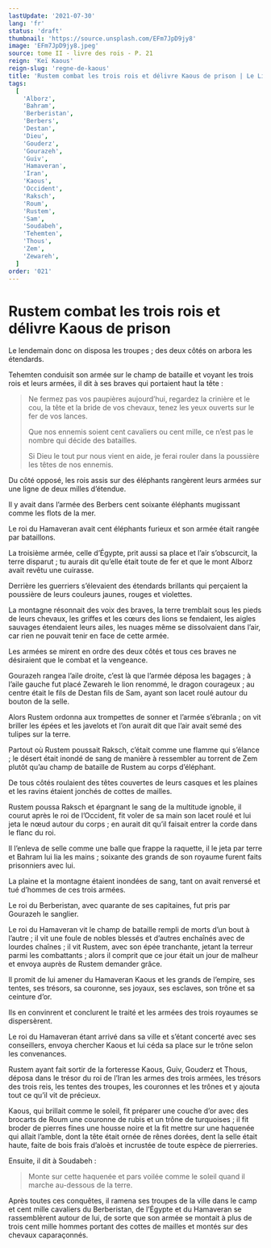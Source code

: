 ```yaml
---
lastUpdate: '2021-07-30'
lang: 'fr'
status: 'draft'
thumbnail: 'https://source.unsplash.com/EFm7JpD9jy8'
image: 'EFm7JpD9jy8.jpeg'
source: tome II - livre des rois - P. 21
reign: 'Keï Kaous'
reign-slug: 'regne-de-kaous'
title: 'Rustem combat les trois rois et délivre Kaous de prison | Le Livre des Rois | Shâhnâmeh'
tags:
  [
    'Alborz',
    'Bahram',
    'Berberistan',
    'Berbers',
    'Destan',
    'Dieu',
    'Gouderz',
    'Gourazeh',
    'Guiv',
    'Hamaveran',
    'Iran',
    'Kaous',
    'Occident',
    'Raksch',
    'Roum',
    'Rustem',
    'Sam',
    'Soudabeh',
    'Tehemten',
    'Thous',
    'Zem',
    'Zewareh',
  ]
order: '021'
---
```


<!-- LTeX: language=fr -->

# Rustem combat les trois rois et délivre Kaous de prison

Le lendemain donc on disposa les troupes ; des deux côtés on arbora les étendards.

Tehemten conduisit son armée sur le champ de bataille et voyant les trois rois et leurs armées, il dit à ses braves qui portaient haut la tête :

> Ne fermez pas vos paupières aujourd’hui, regardez la crinière et le cou, la tête et la bride de vos chevaux, tenez les yeux ouverts sur le fer de vos lances.
>
> Que nos ennemis soient cent cavaliers ou cent mille, ce n’est pas le nombre qui décide des batailles.
>
> Si Dieu le tout pur nous vient en aide, je ferai rouler dans la poussière les têtes de nos ennemis.

Du côté opposé, les rois assis sur des éléphants rangèrent leurs armées sur une ligne de deux milles d’étendue.

Il y avait dans l’armée des Berbers cent soixante éléphants mugissant comme les flots de la mer.

Le roi du Hamaveran avait cent éléphants furieux et son armée était rangée par bataillons.

La troisième armée, celle d’Égypte, prit aussi sa place et l’air s’obscurcit, la terre disparut ; tu aurais dit qu’elle était toute de fer et que le mont Alborz avait revêtu une cuirasse.

Derrière les guerriers s’élevaient des étendards brillants qui perçaient la poussière de leurs couleurs jaunes, rouges et violettes.

La montagne résonnait des voix des braves, la terre tremblait sous les pieds de leurs chevaux, les griffes et les cœurs des lions se fendaient, les aigles sauvages étendaient leurs ailes, les nuages même se dissolvaient dans l’air, car rien ne pouvait tenir en face de cette armée.

Les armées se mirent en ordre des deux côtés et tous ces braves ne désiraient que le combat et la vengeance.

Gourazeh rangea l’aile droite, c’est là que l’armée déposa les bagages ; à l’aile gauche fut placé Zewareh le lion renommé, le dragon courageux ; au centre était le fils de Destan fils de Sam, ayant son lacet roulé autour du bouton de la selle.

Alors Rustem ordonna aux trompettes de sonner et l’armée s’ébranla ; on vit briller les épées et les javelots et l’on aurait dit que l’air avait semé des tulipes sur la terre.

Partout où Rustem poussait Raksch, c’était comme une flamme qui s’élance ; le désert était inondé de sang de manière à ressembler au torrent de Zem plutôt qu’au champ de bataille de Rustem au corps d’éléphant.

De tous côtés roulaient des têtes couvertes de leurs casques et les plaines et les ravins étaient jonchés de cottes de mailles.

Rustem poussa Raksch et épargnant le sang de la multitude ignoble, il courut après le roi de l’Occident, fit voler de sa main son lacet roulé et lui jeta le nœud autour du corps ; en aurait dit qu’il faisait entrer la corde dans le flanc du roi.

Il l’enleva de selle comme une balle que frappe la raquette, il le jeta par terre et Bahram lui lia les mains ; soixante des grands de son royaume furent faits prisonniers avec lui.

La plaine et la montagne étaient inondées de sang, tant on avait renversé et tué d’hommes de ces trois armées.

Le roi du Berberistan, avec quarante de ses capitaines, fut pris par Gourazeh le sanglier.

Le roi du Hamaveran vit le champ de bataille rempli de morts d’un bout à l’autre ; il vit une foule de nobles blessés et d’autres enchaînés avec de lourdes chaînes ; il vit Rustem, avec son épée tranchante, jetant la terreur parmi les combattants ; alors il comprit que ce jour était un jour de malheur et envoya auprès de Rustem demander grâce.

Il promit de lui amener du Hamaveran Kaous et les grands de l’empire, ses tentes, ses trésors, sa couronne, ses joyaux, ses esclaves, son trône et sa ceinture d’or.

Ils en convinrent et conclurent le traité et les armées des trois royaumes se dispersèrent.

Le roi du Hamaveran étant arrivé dans sa ville et s’étant concerté avec ses conseillers, envoya chercher Kaous et lui céda sa place sur le trône selon les convenances.

Rustem ayant fait sortir de la forteresse Kaous, Guiv, Gouderz et Thous, déposa dans le trésor du roi de l’Iran les armes des trois armées, les trésors des trois reis, les tentes des troupes, les couronnes et les trônes et y ajouta tout ce qu’il vit de précieux.

Kaous, qui brillait comme le soleil, fit préparer une couche d’or avec des brocarts de Roum une couronne de rubis et un trône de turquoises ; il fit broder de pierres fines une housse noire et la fit mettre sur une haquenée qui allait l’amble, dont la tête était ornée de rênes dorées, dent la selle était haute, faite de bois frais d’aloès et incrustée de toute espèce de pierreries.

Ensuite, il dit à Soudabeh :

> Monte sur cette haquenée et pars voilée comme le soleil quand il marche au-dessous de la terre.

Après toutes ces conquêtes, il ramena ses troupes de la ville dans le camp et cent mille cavaliers du Berberistan, de l’Égypte et du Hamaveran se rassemblèrent autour de lui, de sorte que son armée se montait à plus de trois cent mille hommes portant des cottes de mailles et montés sur des chevaux caparaçonnés.
